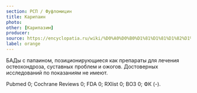 ```yaml
---
section: РСП / Фуфломицин
title: Карипаин
photo:
other: [Карипазим]
producer:
source: https://encyclopatia.ru/wiki/%D0%A0%D0%B0%D1%81%D1%81%D1%82%D1%80%D0%B5%D0%BB%D1%8C%D0%BD%D1%8B%D0%B9_%D1%81%D0%BF%D0%B8%D1%81%D0%BE%D0%BA_%D0%BF%D1%80%D0%B5%D0%BF%D0%B0%D1%80%D0%B0%D1%82%D0%BE%D0%B2
label: orange
---
```


БАДы с папаином, позиционирующиеся как препараты для лечения остеохондроза, суставных проблем и ожогов. Достоверных исследований по показаниям не имеют.

Pubmed 0; Cochrane Reviews 0; FDA 0; RXlist 0; ВОЗ 0; ФК (-).
